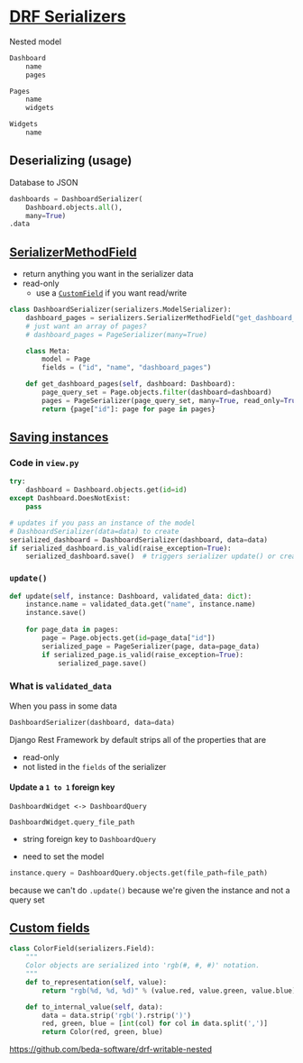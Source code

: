 # [DRF Serializers](https://www.django-rest-framework.org/api-guide/serializers/)

Nested model

```python
Dashboard
    name
    pages
```

```python
Pages
    name
    widgets
```

```python
Widgets
    name
```

## Deserializing (usage)

Database to JSON

```python
dashboards = DashboardSerializer(
    Dashboard.objects.all(), 
    many=True)
.data
```

## [SerializerMethodField](https://www.django-rest-framework.org/api-guide/fields/#serializermethodfield)

- return anything you want in the serializer data
- read-only
    - use a [`CustomField`](https://www.django-rest-framework.org/api-guide/fields/#custom-fields) if you want read/write

```python
class DashboardSerializer(serializers.ModelSerializer):
    dashboard_pages = serializers.SerializerMethodField("get_dashboard_pages")
    # just want an array of pages?
    # dashboard_pages = PageSerializer(many=True)

    class Meta:
        model = Page
        fields = ("id", "name", "dashboard_pages")

    def get_dashboard_pages(self, dashboard: Dashboard):
        page_query_set = Page.objects.filter(dashboard=dashboard)
        pages = PageSerializer(page_query_set, many=True, read_only=True).data
        return {page["id"]: page for page in pages}
```

## [Saving instances](https://www.django-rest-framework.org/api-guide/serializers/#saving-instances)

### Code in `view.py`

```python
try:
    dashboard = Dashboard.objects.get(id=id)
except Dashboard.DoesNotExist:
    pass

# updates if you pass an instance of the model
# DashboardSerializer(data=data) to create
serialized_dashboard = DashboardSerializer(dashboard, data=data)
if serialized_dashboard.is_valid(raise_exception=True):
    serialized_dashboard.save()  # triggers serializer update() or create()
```

### `update()`

```python
def update(self, instance: Dashboard, validated_data: dict):
    instance.name = validated_data.get("name", instance.name)
    instance.save()
    
    for page_data in pages:
        page = Page.objects.get(id=page_data["id"])
        serialized_page = PageSerializer(page, data=page_data)
        if serialized_page.is_valid(raise_exception=True):
            serialized_page.save()
```

### What is `validated_data`

When you pass in some data 

```python
DashboardSerializer(dashboard, data=data)
```

Django Rest Framework by default strips all of the properties that are
- read-only
- not listed in the `fields` of the serializer


#### Update a `1 to 1` foreign key

```
DashboardWidget <-> DashboardQuery
```

`DashboardWidget.query_file_path`

- string foreign key to `DashboardQuery`

- need to set the model

```python
instance.query = DashboardQuery.objects.get(file_path=file_path)
```

because we can't do `.update()` because we're given the instance and not a query set


## [Custom fields](https://www.django-rest-framework.org/api-guide/fields/#a-basic-custom-field)

```python
class ColorField(serializers.Field):
    """
    Color objects are serialized into 'rgb(#, #, #)' notation.
    """
    def to_representation(self, value):
        return "rgb(%d, %d, %d)" % (value.red, value.green, value.blue)

    def to_internal_value(self, data):
        data = data.strip('rgb(').rstrip(')')
        red, green, blue = [int(col) for col in data.split(',')]
        return Color(red, green, blue)
```

https://github.com/beda-software/drf-writable-nested

